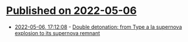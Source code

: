 # [Published on 2022-05-06](index.md)

* [2022-05-06, 17:12:08](https://news.ycombinator.com/item?id=31287565) - [Double detonation: from Type a Ia supernova explosion to its supernova remnant](https://arxiv.org/abs/2202.04268)
